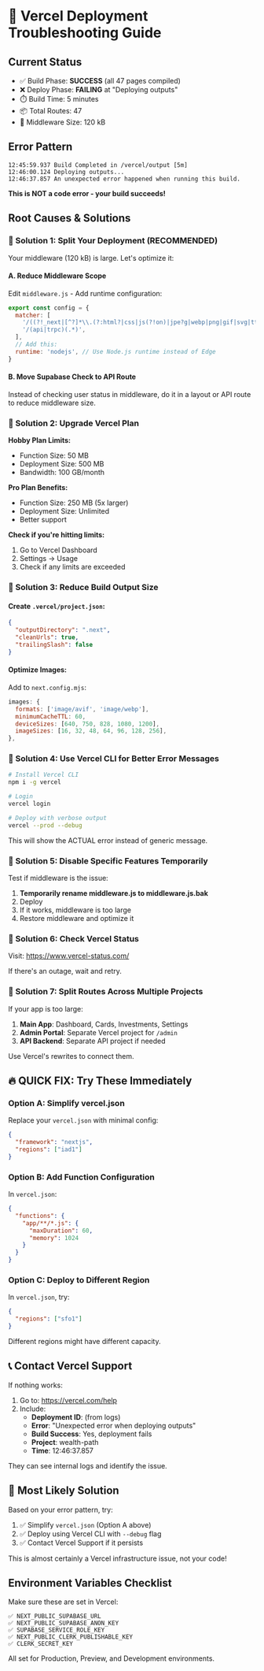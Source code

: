 # 🚀 Vercel Deployment Troubleshooting Guide

## Current Status
- ✅ Build Phase: **SUCCESS** (all 47 pages compiled)
- ❌ Deploy Phase: **FAILING** at "Deploying outputs"
- ⏱️ Build Time: 5 minutes
- 📦 Total Routes: 47
- 🔧 Middleware Size: 120 kB

## Error Pattern
```
12:45:59.937 Build Completed in /vercel/output [5m]
12:46:00.124 Deploying outputs...
12:46:37.857 An unexpected error happened when running this build.
```

**This is NOT a code error - your build succeeds!**

## Root Causes & Solutions

### 🎯 Solution 1: Split Your Deployment (RECOMMENDED)

Your middleware (120 kB) is large. Let's optimize it:

#### A. Reduce Middleware Scope

Edit `middleware.js` - Add runtime configuration:

```javascript
export const config = {
  matcher: [
    '/((?!_next|[^?]*\\.(?:html?|css|js(?!on)|jpe?g|webp|png|gif|svg|ttf|woff2?|ico|csv|docx?|xlsx?|zip|webmanifest)).*)',
    '/(api|trpc)(.*)',
  ],
  // Add this:
  runtime: 'nodejs', // Use Node.js runtime instead of Edge
}
```

#### B. Move Supabase Check to API Route

Instead of checking user status in middleware, do it in a layout or API route to reduce middleware size.

### 🎯 Solution 2: Upgrade Vercel Plan

**Hobby Plan Limits:**
- Function Size: 50 MB
- Deployment Size: 500 MB
- Bandwidth: 100 GB/month

**Pro Plan Benefits:**
- Function Size: 250 MB (5x larger)
- Deployment Size: Unlimited
- Better support

**Check if you're hitting limits:**
1. Go to Vercel Dashboard
2. Settings → Usage
3. Check if any limits are exceeded

### 🎯 Solution 3: Reduce Build Output Size

#### Create `.vercel/project.json`:

```json
{
  "outputDirectory": ".next",
  "cleanUrls": true,
  "trailingSlash": false
}
```

#### Optimize Images:

Add to `next.config.mjs`:

```javascript
images: {
  formats: ['image/avif', 'image/webp'],
  minimumCacheTTL: 60,
  deviceSizes: [640, 750, 828, 1080, 1200],
  imageSizes: [16, 32, 48, 64, 96, 128, 256],
},
```

### 🎯 Solution 4: Use Vercel CLI for Better Error Messages

```bash
# Install Vercel CLI
npm i -g vercel

# Login
vercel login

# Deploy with verbose output
vercel --prod --debug
```

This will show the ACTUAL error instead of generic message.

### 🎯 Solution 5: Disable Specific Features Temporarily

Test if middleware is the issue:

1. **Temporarily rename middleware.js to middleware.js.bak**
2. Deploy
3. If it works, middleware is too large
4. Restore middleware and optimize it

### 🎯 Solution 6: Check Vercel Status

Visit: https://www.vercel-status.com/

If there's an outage, wait and retry.

### 🎯 Solution 7: Split Routes Across Multiple Projects

If your app is too large:

1. **Main App**: Dashboard, Cards, Investments, Settings
2. **Admin Portal**: Separate Vercel project for `/admin`
3. **API Backend**: Separate API project if needed

Use Vercel's rewrites to connect them.

## 🔥 QUICK FIX: Try These Immediately

### Option A: Simplify vercel.json

Replace your `vercel.json` with minimal config:

```json
{
  "framework": "nextjs",
  "regions": ["iad1"]
}
```

### Option B: Add Function Configuration

In `vercel.json`:

```json
{
  "functions": {
    "app/**/*.js": {
      "maxDuration": 60,
      "memory": 1024
    }
  }
}
```

### Option C: Deploy to Different Region

In `vercel.json`, try:

```json
{
  "regions": ["sfo1"]
}
```

Different regions might have different capacity.

## 📞 Contact Vercel Support

If nothing works:

1. Go to: https://vercel.com/help
2. Include:
   - **Deployment ID**: (from logs)
   - **Error**: "Unexpected error when deploying outputs"
   - **Build Success**: Yes, deployment fails
   - **Project**: wealth-path
   - **Time**: 12:46:37.857

They can see internal logs and identify the issue.

## 🎯 Most Likely Solution

Based on your error pattern, try:

1. ✅ Simplify `vercel.json` (Option A above)
2. ✅ Deploy using Vercel CLI with `--debug` flag
3. ✅ Contact Vercel Support if it persists

This is almost certainly a Vercel infrastructure issue, not your code!

## Environment Variables Checklist

Make sure these are set in Vercel:

```
✅ NEXT_PUBLIC_SUPABASE_URL
✅ NEXT_PUBLIC_SUPABASE_ANON_KEY
✅ SUPABASE_SERVICE_ROLE_KEY
✅ NEXT_PUBLIC_CLERK_PUBLISHABLE_KEY
✅ CLERK_SECRET_KEY
```

All set for Production, Preview, and Development environments.

